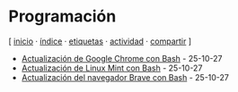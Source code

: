 # Programación
[ [inicio](/index.md) · [índice](/indice.md) · [etiquetas](/etiquetas.md) · [actividad](/actividad.md) · [compartir](https://x.com/intent/tweet?text=Programaci%C3%B3n+%E2%80%94+Etiquetas%0A%0A%E2%86%92+https%3A%2F%2Fgithub.com%2Fjucardus%2Fjucardus.github.io%2Fblob%2Fmain%2Fp%2Fr%2Fprogramacion.md%0A%0A%23etiquetas_jucardus) ]

* [Actualización de Google Chrome con Bash](/a/c/t/actualizacion-de-google-chrome-con-bash.md) - 25-10-27
* [Actualización de Linux Mint con Bash](/a/c/t/actualizacion-de-linux-mint-con-bash.md) - 25-10-27
* [Actualización del navegador Brave con Bash](/a/c/t/actualizacion-del-navegador-brave-con-bash.md) - 25-10-27
